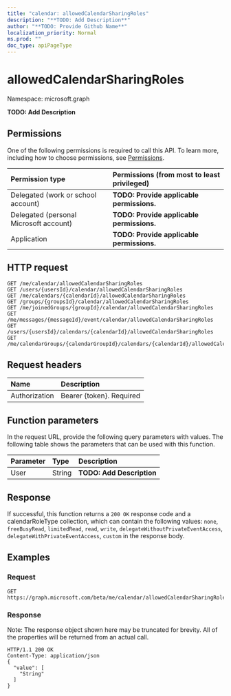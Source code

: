 ```yaml
---
title: "calendar: allowedCalendarSharingRoles"
description: "**TODO: Add Description**"
author: "**TODO: Provide Github Name**"
localization_priority: Normal
ms.prod: ""
doc_type: apiPageType
---
```


# allowedCalendarSharingRoles

Namespace: microsoft.graph

**TODO: Add Description**

## Permissions
One of the following permissions is required to call this API. To learn more, including how to choose permissions, see [Permissions](/concepts/permissions-reference.md).

|Permission type|Permissions (from most to least privileged)|
|:---|:---|
|Delegated (work or school account)|**TODO: Provide applicable permissions.**|
|Delegated (personal Microsoft account)|**TODO: Provide applicable permissions.**|
|Application|**TODO: Provide applicable permissions.**|

## HTTP request
<!-- {
  "blockType": "ignored"
}
-->
``` http
GET /me/calendar/allowedCalendarSharingRoles
GET /users/{usersId}/calendar/allowedCalendarSharingRoles
GET /me/calendars/{calendarId}/allowedCalendarSharingRoles
GET /groups/{groupsId}/calendar/allowedCalendarSharingRoles
GET /me/joinedGroups/{groupId}/calendar/allowedCalendarSharingRoles
GET /me/messages/{messageId}/event/calendar/allowedCalendarSharingRoles
GET /users/{usersId}/calendars/{calendarId}/allowedCalendarSharingRoles
GET /me/calendarGroups/{calendarGroupId}/calendars/{calendarId}/allowedCalendarSharingRoles
```

## Request headers
|Name|Description|
|:---|:---|
|Authorization|Bearer {token}. Required|

## Function parameters
In the request URL, provide the following query parameters with values.
The following table shows the parameters that can be used with this function.

|Parameter|Type|Description|
|:---|:---|:---|
|User|String|**TODO: Add Description**|



## Response
If successful, this function returns a `200 OK` response code and a calendarRoleType collection, which can contain the following values: `none`, `freeBusyRead`, `limitedRead`, `read`, `write`, `delegateWithoutPrivateEventAccess`, `delegateWithPrivateEventAccess`, `custom` in the response body.

## Examples

### Request
<!-- {
  "blockType": "request",
  "name": "calendar_allowedcalendarsharingroles"
}
-->
``` http
GET https://graph.microsoft.com/beta/me/calendar/allowedCalendarSharingRoles(User='parameterValue')
```

### Response
Note: The response object shown here may be truncated for brevity. All of the properties will be returned from an actual call.
<!-- {
  "blockType": "response",
  "truncated": true,
  "@odata.type": "collection(microsoft.graph.calendarroletype)"
}
-->
``` http
HTTP/1.1 200 OK
Content-Type: application/json
{
  "value": [
    "String"
  ]
}
```

